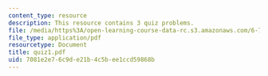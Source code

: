 ```yaml
---
content_type: resource
description: This resource contains 3 quiz problems.
file: /media/https%3A/open-learning-course-data-rc.s3.amazonaws.com/6-728-applied-quantum-and-statistical-physics-fall-2006/7081e2e76c9de21b4c5bee1ccd59868b_quiz1.pdf
file_type: application/pdf
resourcetype: Document
title: quiz1.pdf
uid: 7081e2e7-6c9d-e21b-4c5b-ee1ccd59868b
---
```

